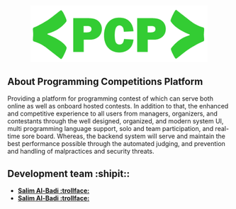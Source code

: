 <p align="center"><img src="https://raw.githubusercontent.com/albadi132/PCPAPP/main/public/images/logo.png" width="400"></p>


## About Programming Competitions Platform

Providing a platform for programming contest of which can serve both online as
well as onboard hosted contests. In addition to that, the enhanced and competitive
experience to all users from managers, organizers, and contestants through the well
designed, organized, and modern system UI, multi programming language support, solo
and team participation, and real-time sore board. Whereas, the backend system will serve
and maintain the best performance possible through the automated judging, and prevention
and handling of malpractices and security threats.

## Development team :shipit::

- **[Salim Al-Badi :trollface:](https://github.com/albadi132)**
- **[Salim Al-Badi :trollface:](https://github.com/albadi132)**
